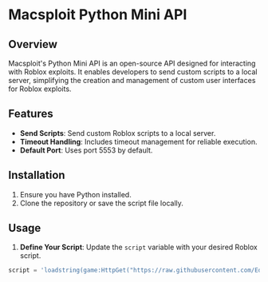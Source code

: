 # Macsploit Python Mini API

## Overview

Macsploit's Python Mini API is an open-source API designed for interacting with Roblox exploits. It enables developers to send custom scripts to a local server, simplifying the creation and management of custom user interfaces for Roblox exploits.

## Features

- **Send Scripts**: Send custom Roblox scripts to a local server.
- **Timeout Handling**: Includes timeout management for reliable execution.
- **Default Port**: Uses port 5553 by default.

## Installation

1. Ensure you have Python installed.
2. Clone the repository or save the script file locally.

## Usage

1. **Define Your Script**: Update the `script` variable with your desired Roblox script.

```python
script = 'loadstring(game:HttpGet("https://raw.githubusercontent.com/EdgeIY/infiniteyield/master/source"))()'
```
